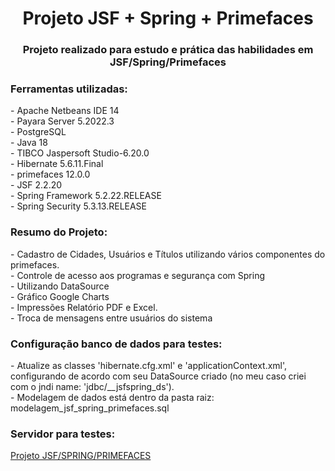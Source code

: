 <h1 align="center">Projeto JSF + Spring + Primefaces</h1>
<h3 align="center">Projeto realizado para estudo e prática das habilidades em JSF/Spring/Primefaces</h3>

<h3 align="left">Ferramentas utilizadas:</h3>
- Apache Netbeans IDE 14 
<br/>
- Payara Server 5.2022.3
<br/>
- PostgreSQL 
<br/>
- Java 18
<br/>
- TIBCO Jaspersoft Studio-6.20.0
<br/>
- Hibernate 5.6.11.Final
<br/>
- primefaces 12.0.0
<br/>
- JSF 2.2.20
<br/>
- Spring Framework 5.2.22.RELEASE
<br/>
- Spring Security 5.3.13.RELEASE
<br/>

<h3 align="left">Resumo do Projeto:</h3>
- Cadastro de Cidades, Usuários e Títulos utilizando vários componentes do primefaces.
<br/>
- Controle de acesso aos programas e segurança com Spring
<br/>
- Utilizando DataSource
<br/>
- Gráfico Google Charts
<br/>
- Impressões Relatório PDF e Excel.
<br/>
- Troca de mensagens entre usuários do sistema
<br/>

<h3 align="left">Configuração banco de dados para testes:</h3>
- Atualize as classes 'hibernate.cfg.xml' e 'applicationContext.xml', configurando de acordo com seu DataSource criado (no meu caso criei com o jndi name: 'jdbc/__jsfspring_ds').
<br/>
- Modelagem de dados está dentro da pasta raiz: modelagem_jsf_spring_primefaces.sql

<h3 align="left">Servidor para testes:</h3>
<p align="left">
<a href="https://www.ldsystems.com.br/jsf_spring_primefaces/public/login.jsf" target="blank">Projeto JSF/SPRING/PRIMEFACES</a>
</p>
